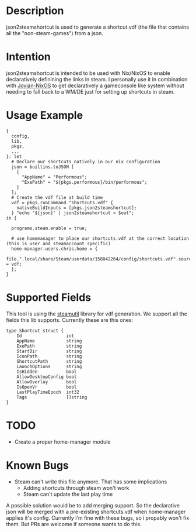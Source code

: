 # Description
json2steamshortcut is used to generate a shortcut.vdf (the file that contains all the "non-steam-games") from a json.

# Intention
json2steamshortcut is intended to be used with Nix/NixOS to enable declaratively definining the links in steam. 
I personally use it in combination with [Jovian-NixOS](https://github.com/Jovian-Experiments/Jovian-NixOS) to get declaratively a gameconsole like system without needing to fall back to a WM/DE just for setting up shortcuts in steam.

# Usage Example
```
{
  config,
  lib,
  pkgs,
  ...
}: let
  # Declare our shortcuts natively in our nix configuration
  json = builtins.toJSON [
    {
      "AppName" = "Performous";
      "ExePath" = "${pkgs.performous}/bin/performous";
    }
  ];
  # Create the vdf file at build time
  vdf = pkgs.runCommand "shortcuts.vdf" {
    nativeBuildInputs = [pkgs.json2steamshortcut];
  } "echo '${json}' | json2steamshortcut > $out";
in {

  programs.steam.enable = true;

  # use homemanager to place our shortcuts.vdf at the correct location (this is user and steamaccount specific)
  home-manager.users.chris.home = {
    file.".local/share/Steam/userdata/158842264/config/shortcuts.vdf".source = vdf;
  };
}
```

# Supported Fields
This tool is using the [steamutil](https://github.com/stephen-fox/steamutil) library for vdf generation. We support all the fields this lib supports.
Currently these are this ones:
```
type Shortcut struct {
	Id                 int
	AppName            string
	ExePath            string
	StartDir           string
	IconPath           string
	ShortcutPath       string
	LaunchOptions      string
	IsHidden           bool
	AllowDesktopConfig bool
	AllowOverlay       bool
	IsOpenVr           bool
	LastPlayTimeEpoch  int32
	Tags               []string
}
```

# TODO
- Create a proper home-manager module

# Known Bugs
- Steam can't write this file anymore. That has some implications
	- Adding shortcuts through steam won't work
 	- Steam can't update the last play time
    
A possible solution would be to add merging support. So the declarative json will be merged with a pre-existing shortcuts.vdf when home-manager applies it's config. Currently i'm fine with these bugs, so i propably won't fix them. But PRs are welcome if someone wants to do this. 
